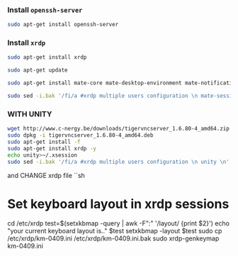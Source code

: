 
### Install ```openssh-server```
```sh
sudo apt-get install openssh-server
```



### Install ```xrdp```
```sh
sudo apt-get install xrdp

```

```sh
sudo apt-get update

sudo apt-get install mate-core mate-desktop-environment mate-notification-daemon

```


```sh
sudo sed -i.bak '/fi/a #xrdp multiple users configuration \n mate-session \n' /etc/xrdp/startwm.sh

```


### WITH UNITY

```sh
wget http://www.c-nergy.be/downloads/tigervncserver_1.6.80-4_amd64.zip
sudo dpkg -i tigervncserver_1.6.80-4_amd64.deb
sudo apt-get install -f
sudo apt-get install xrdp -y
echo unity>~/.xsession
sudo sed -i.bak '/fi/a #xrdp multiple users configuration \n unity \n' /etc/xrdp/startwm.sh

```
and CHANGE xrdp file
``sh
# Set keyboard layout in xrdp sessions 
cd /etc/xrdp 
test=$(setxkbmap -query | awk -F":" '/layout/ {print $2}') 
echo "your current keyboard layout is.." $test
setxkbmap -layout $test 
sudo cp /etc/xrdp/km-0409.ini /etc/xrdp/km-0409.ini.bak 
sudo xrdp-genkeymap km-0409.ini

```

